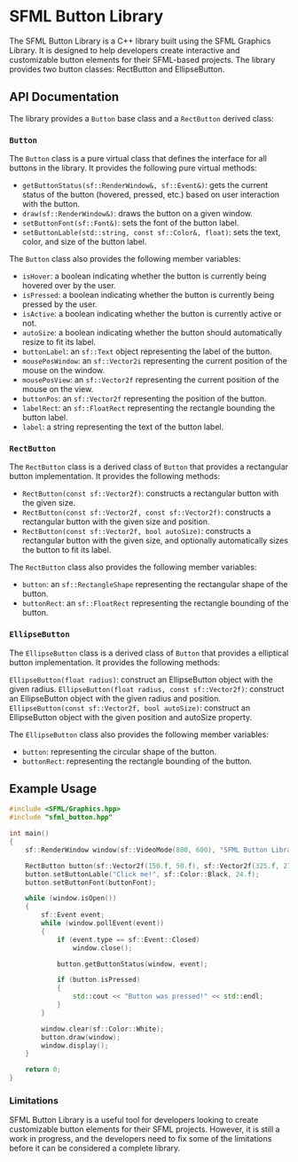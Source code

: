 # SFML Button Library

The SFML Button Library is a C++ library built using the SFML Graphics Library. It is designed to help developers create interactive and customizable button elements for their SFML-based projects. The library provides two button classes: RectButton and EllipseButton.

## API Documentation

The library provides a `Button` base class and a `RectButton` derived class:

### `Button`

The `Button` class is a pure virtual class that defines the interface for all buttons in the library. It provides the following pure virtual methods:

- `getButtonStatus(sf::RenderWindow&, sf::Event&)`: gets the current status of the button (hovered, pressed, etc.) based on user interaction with the button.
- `draw(sf::RenderWindow&)`: draws the button on a given window.
- `setButtonFont(sf::Font&)`: sets the font of the button label.
- `setButtonLable(std::string, const sf::Color&, float)`: sets the text, color, and size of the button label.

The `Button` class also provides the following member variables:

- `isHover`: a boolean indicating whether the button is currently being hovered over by the user.
- `isPressed`: a boolean indicating whether the button is currently being pressed by the user.
- `isActive`: a boolean indicating whether the button is currently active or not.
- `autoSize`: a boolean indicating whether the button should automatically resize to fit its label.
- `buttonLabel`: an `sf::Text` object representing the label of the button.
- `mousePosWindow`: an `sf::Vector2i` representing the current position of the mouse on the window.
- `mousePosView`: an `sf::Vector2f` representing the current position of the mouse on the view.
- `buttonPos`: an `sf::Vector2f` representing the position of the button.
- `labelRect`: an `sf::FloatRect` representing the rectangle bounding the button label.
- `label`: a string representing the text of the button label.

### `RectButton`

The `RectButton` class is a derived class of `Button` that provides a rectangular button implementation. It provides the following methods:

- `RectButton(const sf::Vector2f)`: constructs a rectangular button with the given size.
- `RectButton(const sf::Vector2f, const sf::Vector2f)`: constructs a rectangular button with the given size and position.
- `RectButton(const sf::Vector2f, bool autoSize)`: constructs a rectangular button with the given size, and optionally automatically sizes the button to fit its label.

The `RectButton` class also provides the following member variables:

- `button`: an `sf::RectangleShape` representing the rectangular shape of the button.
- `buttonRect`: an `sf::FloatRect` representing the rectangle bounding of the button.

### `EllipseButton`

The `EllipseButton` class is a derived class of `Button` that provides a elliptical button implementation. It provides the following methods:

`EllipseButton(float radius)`: construct an EllipseButton object with the given radius.
`EllipseButton(float radius, const sf::Vector2f)`: construct an EllipseButton object with the given radius and position.
`EllipseButton(const sf::Vector2f, bool autoSize)`: construct an EllipseButton object with the given position and autoSize property.

The `EllipseButton` class also provides the following member variables:

- `button`: representing the circular shape of the button.
- `buttonRect`: representing the rectangle bounding of the button.

## Example Usage

```c++
#include <SFML/Graphics.hpp>
#include "sfml_button.hpp"

int main()
{
    sf::RenderWindow window(sf::VideoMode(800, 600), "SFML Button Library");

    RectButton button(sf::Vector2f(150.f, 50.f), sf::Vector2f(325.f, 275.f));
    button.setButtonLable("Click me!", sf::Color::Black, 24.f);
    button.setButtonFont(buttonFont);

    while (window.isOpen())
    {
        sf::Event event;
        while (window.pollEvent(event))
        {
            if (event.type == sf::Event::Closed)
                window.close();

            button.getButtonStatus(window, event);

            if (button.isPressed)
            {
                std::cout << "Button was pressed!" << std::endl;
            }
        }

        window.clear(sf::Color::White);
        button.draw(window);
        window.display();
    }

    return 0;
}
```

### Limitations
SFML Button Library is a useful tool for developers looking to create customizable button elements for their SFML projects. However, it is still a work in progress, and the developers need to fix some of the limitations before it can be considered a complete library.

